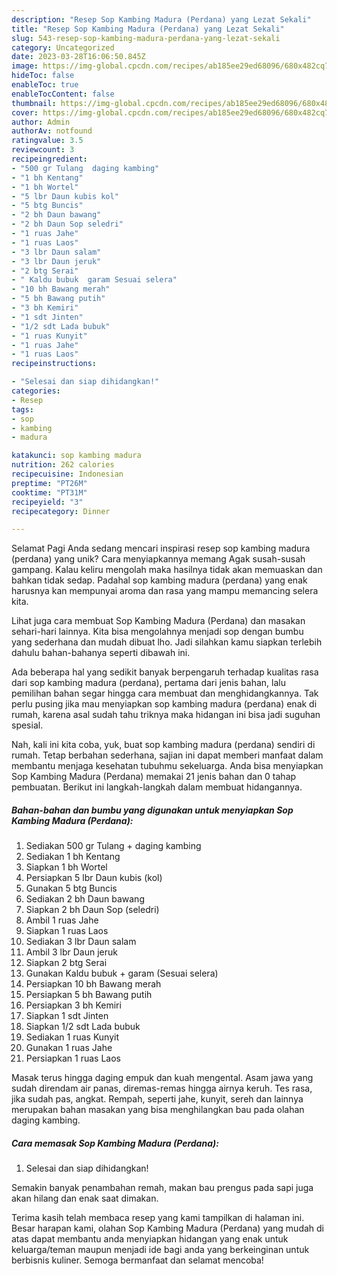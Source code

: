 ```yaml
---
description: "Resep Sop Kambing Madura (Perdana) yang Lezat Sekali"
title: "Resep Sop Kambing Madura (Perdana) yang Lezat Sekali"
slug: 543-resep-sop-kambing-madura-perdana-yang-lezat-sekali
category: Uncategorized
date: 2023-03-28T16:06:50.845Z
image: https://img-global.cpcdn.com/recipes/ab185ee29ed68096/680x482cq70/sop-kambing-madura-perdana-foto-resep-utama.jpg
hideToc: false
enableToc: true
enableTocContent: false
thumbnail: https://img-global.cpcdn.com/recipes/ab185ee29ed68096/680x482cq70/sop-kambing-madura-perdana-foto-resep-utama.jpg
cover: https://img-global.cpcdn.com/recipes/ab185ee29ed68096/680x482cq70/sop-kambing-madura-perdana-foto-resep-utama.jpg
author: Admin
authorAv: notfound
ratingvalue: 3.5
reviewcount: 3
recipeingredient:
- "500 gr Tulang  daging kambing"
- "1 bh Kentang"
- "1 bh Wortel"
- "5 lbr Daun kubis kol"
- "5 btg Buncis"
- "2 bh Daun bawang"
- "2 bh Daun Sop seledri"
- "1 ruas Jahe"
- "1 ruas Laos"
- "3 lbr Daun salam"
- "3 lbr Daun jeruk"
- "2 btg Serai"
- " Kaldu bubuk  garam Sesuai selera"
- "10 bh Bawang merah"
- "5 bh Bawang putih"
- "3 bh Kemiri"
- "1 sdt Jinten"
- "1/2 sdt Lada bubuk"
- "1 ruas Kunyit"
- "1 ruas Jahe"
- "1 ruas Laos"
recipeinstructions:

- "Selesai dan siap dihidangkan!"
categories:
- Resep
tags:
- sop
- kambing
- madura

katakunci: sop kambing madura 
nutrition: 262 calories
recipecuisine: Indonesian
preptime: "PT26M"
cooktime: "PT31M"
recipeyield: "3"
recipecategory: Dinner

---
```



Selamat Pagi Anda sedang mencari inspirasi resep sop kambing madura (perdana) yang unik? Cara menyiapkannya memang Agak susah-susah gampang. Kalau keliru mengolah maka hasilnya tidak akan memuaskan dan bahkan tidak sedap. Padahal sop kambing madura (perdana) yang enak harusnya kan mempunyai aroma dan rasa yang mampu memancing selera kita.


Lihat juga cara membuat Sop Kambing Madura (Perdana) dan masakan sehari-hari lainnya. Kita bisa mengolahnya menjadi sop dengan bumbu yang sederhana dan mudah dibuat lho. Jadi silahkan kamu siapkan terlebih dahulu bahan-bahanya seperti dibawah ini.

Ada beberapa hal yang sedikit banyak berpengaruh terhadap kualitas rasa dari sop kambing madura (perdana), pertama dari jenis bahan, lalu pemilihan bahan segar hingga cara membuat dan menghidangkannya. Tak perlu pusing jika mau menyiapkan sop kambing madura (perdana) enak di rumah, karena asal sudah tahu triknya maka hidangan ini bisa jadi suguhan spesial.


Nah, kali ini kita coba, yuk, buat sop kambing madura (perdana) sendiri di rumah. Tetap berbahan sederhana, sajian ini dapat memberi manfaat dalam membantu menjaga kesehatan tubuhmu sekeluarga. Anda bisa menyiapkan Sop Kambing Madura (Perdana) memakai 21 jenis bahan dan 0 tahap pembuatan. Berikut ini langkah-langkah dalam membuat hidangannya.

<!--inarticleads1-->

##### Bahan-bahan dan bumbu yang digunakan untuk menyiapkan Sop Kambing Madura (Perdana):

1. Sediakan 500 gr Tulang + daging kambing
1. Sediakan 1 bh Kentang
1. Siapkan 1 bh Wortel
1. Persiapkan 5 lbr Daun kubis (kol)
1. Gunakan 5 btg Buncis
1. Sediakan 2 bh Daun bawang
1. Siapkan 2 bh Daun Sop (seledri)
1. Ambil 1 ruas Jahe
1. Siapkan 1 ruas Laos
1. Sediakan 3 lbr Daun salam
1. Ambil 3 lbr Daun jeruk
1. Siapkan 2 btg Serai
1. Gunakan  Kaldu bubuk + garam (Sesuai selera)
1. Persiapkan 10 bh Bawang merah
1. Persiapkan 5 bh Bawang putih
1. Persiapkan 3 bh Kemiri
1. Siapkan 1 sdt Jinten
1. Siapkan 1/2 sdt Lada bubuk
1. Sediakan 1 ruas Kunyit
1. Gunakan 1 ruas Jahe
1. Persiapkan 1 ruas Laos


Masak terus hingga daging empuk dan kuah mengental. Asam jawa yang sudah direndam air panas, diremas-remas hingga airnya keruh. Tes rasa, jika sudah pas, angkat. Rempah, seperti jahe, kunyit, sereh dan lainnya merupakan bahan masakan yang bisa menghilangkan bau pada olahan daging kambing. 

<!--inarticleads2-->

##### Cara memasak Sop Kambing Madura (Perdana):


1. Selesai dan siap dihidangkan!

Semakin banyak penambahan remah, makan bau prengus pada sapi juga akan hilang dan enak saat dimakan. 

Terima kasih telah membaca resep yang kami tampilkan di halaman ini. Besar harapan kami, olahan Sop Kambing Madura (Perdana) yang mudah di atas dapat membantu anda menyiapkan hidangan yang enak untuk keluarga/teman maupun menjadi ide bagi anda yang berkeinginan untuk berbisnis kuliner. Semoga bermanfaat dan selamat mencoba!
